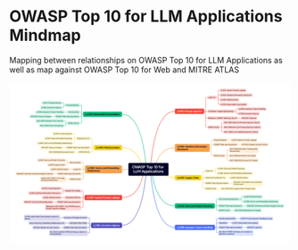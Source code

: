 # OWASP Top 10 for LLM Applications Mindmap

Mapping between relationships on OWASP Top 10 for LLM Applications as well as map against OWASP Top 10 for Web and MITRE ATLAS

![Alt text](./OWASP%20Top%2010%20for%20LLM%20Applications.png)
